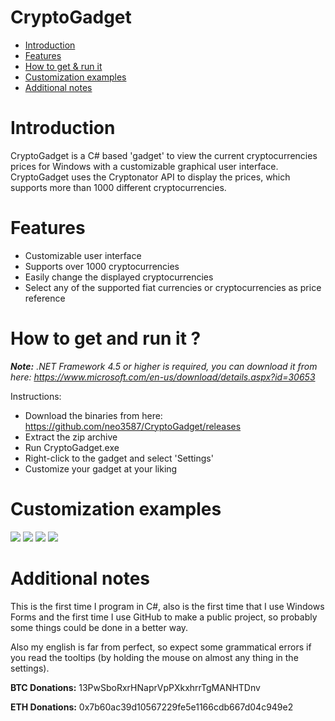 # CryptoGadget

- [Introduction](#introduction)
- [Features](#features)
- [How to get & run it](#get_run)
- [Customization examples](#examples)
- [Additional notes](#notes)

# <a name ="introduction"></a> Introduction

CryptoGadget is a C# based 'gadget' to view the current cryptocurrencies prices for Windows with a customizable graphical user interface. CryptoGadget uses the Cryptonator API to display the prices, which supports more than 1000 different cryptocurrencies.

# <a name="features"></a> Features

- Customizable user interface
- Supports over 1000 cryptocurrencies
- Easily change the displayed cryptocurrencies
- Select any of the supported fiat currencies or cryptocurrencies as price reference

# <a name="get_run"></a> How to get and run it ?

<i>**Note:** .NET Framework 4.5 or higher is required, you can download it from here: https://www.microsoft.com/en-us/download/details.aspx?id=30653</i>

Instructions: 
- Download the binaries from here: https://github.com/neo3587/CryptoGadget/releases
- Extract the zip archive
- Run CryptoGadget.exe
- Right-click to the gadget and select 'Settings'
- Customize your gadget at your liking

# <a name="examples"></a> Customization examples

<img src="http://i.imgur.com/VhZ2AQE.png" /> <img src="http://i.imgur.com/3aOcagn.png" /> <img src="http://i.imgur.com/wfKx5BU.png" /> <img src="http://i.imgur.com/tPJX8ic.png" />

# <a name="notes"></a> Additional notes

This is the first time I program in C#, also is the first time that I use Windows Forms and the first time I use GitHub to make a public project, so probably some things could be done in a better way.

Also my english is far from perfect, so expect some grammatical errors if you read the tooltips (by holding the mouse on almost any thing in the settings).




**BTC Donations:** 13PwSboRxrHNaprVpPXkxhrrTgMANHTDnv

**ETH Donations:** 0x7b60ac39d10567229fe5e1166cdb667d04c949e2
